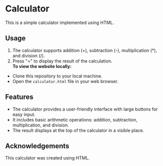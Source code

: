 # Calculator
This is a simple calculator implemented using HTML.
## Usage
1. The calculator supports addition (+), subtraction (-), multiplication (*), and division (/).
2. Press "=" to display the result of the calculation.
<br>**To view the website locally:** 
- Clone this repository to your local machine.
- Open the `calculator.html` file in your web browser.</br>
## Features
- The calculator provides a user-friendly interface with large buttons for easy input.
- It includes basic arithmetic operations: addition, subtraction, multiplication, and division.
- The result displays at the top of the calculator in a visible place.
## Acknowledgements
This calculator was created using HTML.
